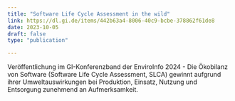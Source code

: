```yaml
---
title: "Software Life Cycle Assessment in the wild"
link: https://dl.gi.de/items/442b63a4-8006-40c9-bcbe-378862f61de8
date: 2023-10-05
draft: false
type: "publication"

---
```

Veröffentlichung im GI-Konferenzband der EnviroInfo 2024 - Die Ökobilanz von Software (Software Life Cycle Assessment, SLCA) gewinnt aufgrund ihrer Umweltauswirkungen bei Produktion, Einsatz, Nutzung und Entsorgung zunehmend an Aufmerksamkeit. 